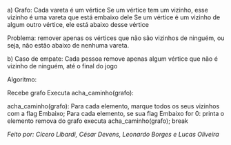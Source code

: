 a)
Grafo:
    Cada vareta é um vértice
    Se um vértice tem um vizinho, esse vizinho é uma vareta que está embaixo dele
    Se um vértice é um vizinho de algum outro vértice, ele está abaixo desse vértice

Problema: remover apenas os vértices que não são vizinhos de ninguém, ou seja, não estão abaixo de nenhuma vareta.

b)
Caso de empate:
    Cada pessoa remove apenas algum vértice que não é vizinho de ninguém, até o final do jogo

Algoritmo:

Recebe grafo
Executa acha_caminho(grafo):

acha_caminho(grafo):
    Para cada elemento, marque todos os seus vizinhos com a flag Embaixo;
    Para cada elemento, se sua flag Embaixo for 0:
        printa o elemento
        remova do grafo
        executa acha_caminho(grafo);
        break

*Feito por: Cícero Libardi, César Devens, Leonardo Borges e Lucas Oliveira*
